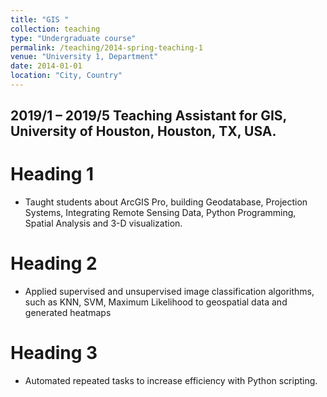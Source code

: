 ```yaml
---
title: "GIS "
collection: teaching
type: "Undergraduate course"
permalink: /teaching/2014-spring-teaching-1
venue: "University 1, Department"
date: 2014-01-01
location: "City, Country"
---
```


## 2019/1 – 2019/5 Teaching Assistant for GIS, University of Houston, Houston, TX, USA.

Heading 1
======
* Taught students about ArcGIS Pro, building Geodatabase, Projection Systems, Integrating Remote Sensing Data, Python Programming, Spatial Analysis and 3-D visualization.

Heading 2
======
* Applied supervised and unsupervised image classification algorithms, such as KNN, SVM, Maximum
Likelihood to geospatial data and generated heatmaps

Heading 3
======
* Automated repeated tasks to increase efficiency with Python scripting.